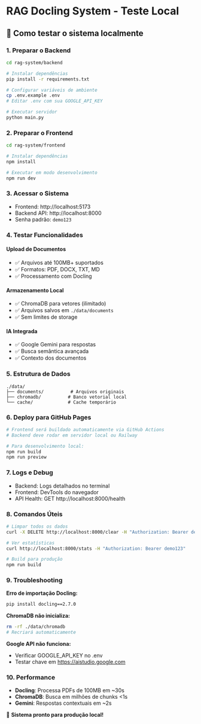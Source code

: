 # RAG Docling System - Teste Local

## 🚀 Como testar o sistema localmente

### 1. Preparar o Backend

```bash
cd rag-system/backend

# Instalar dependências
pip install -r requirements.txt

# Configurar variáveis de ambiente
cp .env.example .env
# Editar .env com sua GOOGLE_API_KEY

# Executar servidor
python main.py
```

### 2. Preparar o Frontend

```bash
cd rag-system/frontend

# Instalar dependências
npm install

# Executar em modo desenvolvimento
npm run dev
```

### 3. Acessar o Sistema

- Frontend: http://localhost:5173
- Backend API: http://localhost:8000
- Senha padrão: `demo123`

### 4. Testar Funcionalidades

#### Upload de Documentos
- ✅ Arquivos até 100MB+ suportados
- ✅ Formatos: PDF, DOCX, TXT, MD
- ✅ Processamento com Docling

#### Armazenamento Local
- ✅ ChromaDB para vetores (ilimitado)
- ✅ Arquivos salvos em `./data/documents`
- ✅ Sem limites de storage

#### IA Integrada
- ✅ Google Gemini para respostas
- ✅ Busca semântica avançada
- ✅ Contexto dos documentos

### 5. Estrutura de Dados

```
./data/
├── documents/          # Arquivos originais
├── chromadb/          # Banco vetorial local
└── cache/             # Cache temporário
```

### 6. Deploy para GitHub Pages

```bash
# Frontend será buildado automaticamente via GitHub Actions
# Backend deve rodar em servidor local ou Railway

# Para desenvolvimento local:
npm run build
npm run preview
```

### 7. Logs e Debug

- Backend: Logs detalhados no terminal
- Frontend: DevTools do navegador
- API Health: GET http://localhost:8000/health

### 8. Comandos Úteis

```bash
# Limpar todos os dados
curl -X DELETE http://localhost:8000/clear -H "Authorization: Bearer demo123"

# Ver estatísticas
curl http://localhost:8000/stats -H "Authorization: Bearer demo123"

# Build para produção
npm run build
```

### 9. Troubleshooting

**Erro de importação Docling:**
```bash
pip install docling==2.7.0
```

**ChromaDB não inicializa:**
```bash
rm -rf ./data/chromadb
# Recriará automaticamente
```

**Google API não funciona:**
- Verificar GOOGLE_API_KEY no .env
- Testar chave em https://aistudio.google.com

### 10. Performance

- **Docling**: Processa PDFs de 100MB em ~30s
- **ChromaDB**: Busca em milhões de chunks <1s  
- **Gemini**: Respostas contextuais em ~2s

🎉 **Sistema pronto para produção local!**
